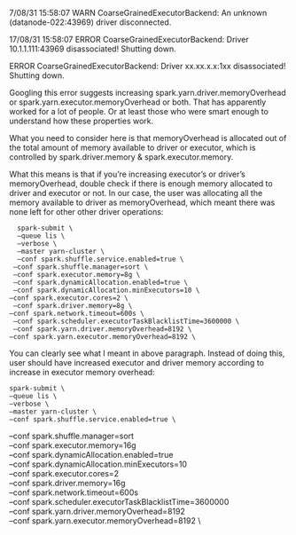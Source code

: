 7/08/31 15:58:07 WARN CoarseGrainedExecutorBackend: An unknown (datanode-022:43969) driver disconnected.

17/08/31 15:58:07 ERROR CoarseGrainedExecutorBackend: Driver 10.1.1.111:43969 disassociated! Shutting down.

ERROR CoarseGrainedExecutorBackend: Driver xx.xx.x.x:1xx disassociated! Shutting down.


Googling this error suggests increasing spark.yarn.driver.memoryOverhead or spark.yarn.executor.memoryOverhead or both. That has apparently worked for a lot of people. Or at least those who were smart enough to understand how these properties work.

What you need to consider here is that memoryOverhead is allocated out of the total amount of memory available to driver or executor, which is controlled by spark.driver.memory & spark.executor.memory.

What this means is that if you’re increasing executor’s or driver’s memoryOverhead, double check if there is enough memory allocated to driver and executor or not. In our case, the user was allocating all the memory available to driver as memoryOverhead, which meant there was none left for other other driver operations:

      spark-submit \
      –queue lis \
      –verbose \
      –master yarn-cluster \
      –conf spark.shuffle.service.enabled=true \
     –conf spark.shuffle.manager=sort \
     –conf spark.executor.memory=8g \
     –conf spark.dynamicAllocation.enabled=true \
     –conf spark.dynamicAllocation.minExecutors=10 \
    –conf spark.executor.cores=2 \
     –conf spark.driver.memory=8g \
    –conf spark.network.timeout=600s \
     –conf spark.scheduler.executorTaskBlacklistTime=3600000 \
     –conf spark.yarn.driver.memoryOverhead=8192 \
    –conf spark.yarn.executor.memoryOverhead=8192 \

You can clearly see what I meant in above paragraph. Instead of doing this, user should have increased executor and driver memory according to increase in executor memory overhead:

    spark-submit \
    –queue lis \
    –verbose \
    –master yarn-cluster \
    –conf spark.shuffle.service.enabled=true \
   –conf spark.shuffle.manager=sort \
   –conf spark.executor.memory=16g \
   –conf spark.dynamicAllocation.enabled=true \
   –conf spark.dynamicAllocation.minExecutors=10 \
   –conf spark.executor.cores=2 \
   –conf spark.driver.memory=16g \
   –conf spark.network.timeout=600s \
   –conf spark.scheduler.executorTaskBlacklistTime=3600000 \
   –conf spark.yarn.driver.memoryOverhead=8192 \
   –conf spark.yarn.executor.memoryOverhead=8192 \

 